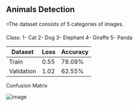 ## Animals Detection 

◽The dataset consists of 5 categories of images.

Class:
1- Cat
2- Dog
3- Elephant
4- Giraffe
5- Panda

| Dataset       | Loss        | Accuracy |
| -------       | ---         | ---      |
| Train         |    0.55     | 78.09%   | 
| Validation    |    1.02     | 62.55%   | 

Confusion Matrix

![image](https://github.com/SajedehGharabadian/Deep_Learning_Pylearn7/assets/76538787/95b7fc19-d872-44c8-9d47-d0d8c84980e6)
